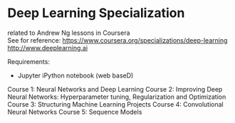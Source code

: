 # Deep Learning Specialization

related to Andrew Ng lessons in Coursera  
See for reference:
https://www.coursera.org/specializations/deep-learning
http://www.deeplearning.ai


Requirements:  
 - Jupyter iPython notebook (web baseD)

Course 1: Neural Networks and Deep Learning
Course 2: Improving Deep Neural Networks: Hyperparameter tuning, Regularization and Optimization
Course 3: Structuring Machine Learning Projects
Course 4: Convolutional Neural Networks
Course 5: Sequence Models


